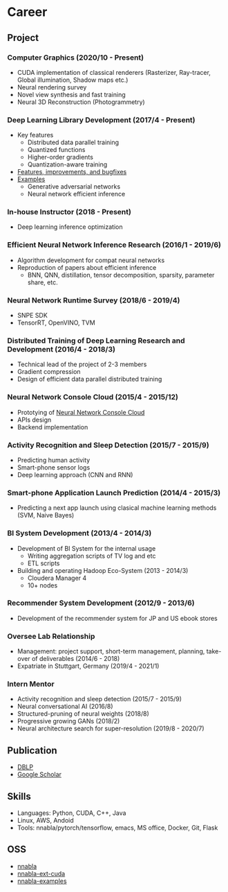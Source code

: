 # Career

## Project

### Computer Graphics (2020/10 - Present)
- CUDA implementation of classical renderers (Rasterizer, Ray-tracer, Global illumination, Shadow maps etc.)
- Neural rendering survey
- Novel view synthesis and fast training
- Neural 3D Reconstruction (Photogrammetry)


### Deep Learning Library Development (2017/4 - Present)
- Key features
  - Distributed data parallel training
  - Quantized functions
  - Higher-order gradients
  - Quantization-aware training
- [Features, improvements, and bugfixes](https://github.com/sony/nnabla/pulls?q=is%3Apr+author%3ATE-KazukiYoshiyama)
- [Examples](https://github.com/sony/nnabla-examples/pulls?q=is%3Apr+author%3ATE-KazukiYoshiyama+is%3Aclosed)
  - Generative adversarial networks
  - Neural network efficient inference

### In-house Instructor (2018 - Present)
- Deep learning inference optimization

### Efficient Neural Network Inference Research (2016/1 - 2019/6)
- Algorithm development for compat neural networks
- Reproduction of papers about efficient inference
  - BNN, QNN, distillation, tensor decomposition, sparsity, parameter share, etc.

### Neural Network Runtime Survey (2018/6 - 2019/4)
- SNPE SDK
- TensorRT, OpenVINO, TVM

### Distributed Training of Deep Learning Research and Development (2016/4 - 2018/3)
- Technical lead of the project of 2-3 members
- Gradient compression
- Design of efficient data parallel distributed training

### Neural Network Console Cloud (2015/4 - 2015/12)
- Prototying of [Neural Network Console Cloud](https://dl.sony.com/cloud/)
- APIs design
- Backend implementation

### Activity Recognition and Sleep Detection (2015/7 - 2015/9)
- Predicting human activity
- Smart-phone sensor logs
- Deep learning approach (CNN and RNN)

### Smart-phone Application Launch Prediction (2014/4 - 2015/3)
- Predicting a next app launch using clasical machine learning methods (SVM, Naive Bayes)

### BI System Development (2013/4 - 2014/3)
- Development of BI System for the internal usage 
  - Writing aggregation scripts of TV log and etc
  - ETL scripts
- Building and operating Hadoop Eco-System (2013 - 2014/3)
  - Cloudera Manager 4 
  - 10+ nodes

### Recommender System Development (2012/9 - 2013/6)
- Development of the recommender system for JP and US ebook stores
  
### Oversee Lab Relationship
- Management: project support, short-term management, planning, take-over of deliverables (2014/6 - 2018)
- Expatriate in Stuttgart, Germany (2019/4 - 2021/1)

### Intern Mentor
- Activity recognition and sleep detection (2015/7 - 2015/9)
- Neural conversational AI (2016/8)
- Structured-pruning of neural weights (2018/8)
- Progressive growing GANs (2018/2)
- Neural architecture search for super-resolution (2019/8 - 2020/7)

## Publication
- [DBLP](https://dblp.uni-trier.de/pers/hd/y/Yoshiyama:Kazuki)
- [Google Scholar](https://scholar.google.co.jp/citations?user=QRbIIogAAAAJ)

## Skills
- Languages: Python, CUDA, C++, Java
- Linux, AWS, Andoid
- Tools: nnabla/pytorch/tensorflow, emacs, MS office, Docker, Git, Flask


## OSS
- [nnabla](https://github.com/sony/nnabla)
- [nnabla-ext-cuda](https://github.com/sony/nnabla-ext-cuda)
- [nnabla-examples](https://github.com/sony/nnabla-examples)
